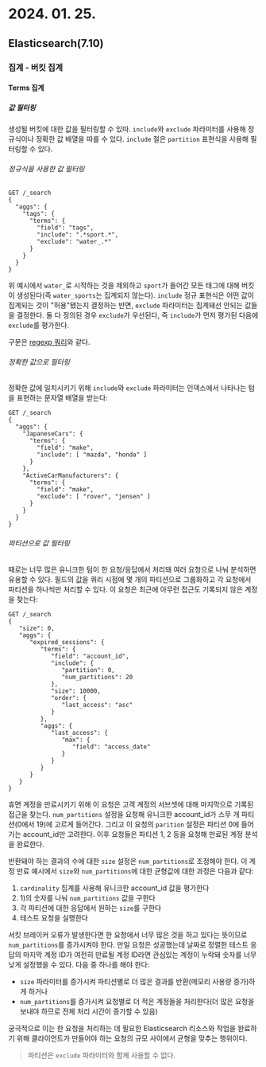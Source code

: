 # 2024. 01. 25.

## Elasticsearch(7.10)

### 집계 - 버킷 집계

#### Terms 집계

##### 값 필터링

생성될 버킷에 대한 값을 필터링할 수 있따. `include`와 `exclude` 파라미터를 사용해 정규식이나 정확한 값 배열을 따를 수 있다. `include` 절은 `partition` 표현식을 사용해 필터링할 수 있다.

###### 정규식을 사용한 값 필터링

```http
GET /_search
{
  "aggs": {
    "tags": {
      "terms": {
        "field": "tags",
        "include": ".*sport.*",
        "exclude": "water_.*"
      }
    }
  }
}
```

위 예시에서 `water_`로 시작하는 것을 제외하고 `sport`가 들어간 모든 태그에 대해 버킷이 생성된다(즉 `water_sports`는 집계되지 않는다). `include` 정규 표현식은 어떤 값이 집계되는 것이 "허용"됐는지 결정하는 반면, `exclude` 파라미터는 집계돼선 안되는 값들을 결정한다. 둘 다 정의된 경우 `exclude`가 우선된다, 즉 `include`가 먼저 평가된 다음에 `exclude`를 평가한다.

구문은 [regexp 쿼리][regexp-syntax]와 같다.

###### 정확한 값으로 필터링

정확한 값에 일치시키기 위해 `include`와 `exclude` 파라미터는 인덱스에서 나타나는 텀을 표현하는 문자열 배열을 받는다:

```http
GET /_search
{
  "aggs": {
    "JapaneseCars": {
      "terms": {
        "field": "make",
        "include": [ "mazda", "honda" ]
      }
    },
    "ActiveCarManufacturers": {
      "terms": {
        "field": "make",
        "exclude": [ "rover", "jensen" ]
      }
    }
  }
}
```

###### 파티션으로 값 필터링

때로는 너무 많은 유니크한 텀이 한 요청/응답에서 처리돼 여러 요청으로 나눠 분석하면 유용할 수 있다. 필드의 값을 쿼리 시점에 몇 개의 파티션으로 그룹화하고 각 요청에서 파티션을 하나씩만 처리할 수 있다. 이 요청은 최근에 아무런 접근도 기록되지 않은 계정을 찾는다:

```http
GET /_search
{
   "size": 0,
   "aggs": {
      "expired_sessions": {
         "terms": {
            "field": "account_id",
            "include": {
               "partition": 0,
               "num_partitions": 20
            },
            "size": 10000,
            "order": {
               "last_access": "asc"
            }
         },
         "aggs": {
            "last_access": {
               "max": {
                  "field": "access_date"
               }
            }
         }
      }
   }
}
```

휴면 계정을 만료시키기 위해 이 요청은 고객 계정의 서브셋에 대해 마지막으로 기록된 접근을 찾는다. `num_partitions` 설정을 요청해 유니크한 account_id가 스무 개 파티션(0에서 19)에 고르게 들어간다. 그리고 이 요청의 `parition` 설정은 파티션 0에 들어가는 account_id만 고려한다. 이후 요청들은 파티션 1, 2 등을 요청해 만료된 계정 분석을 완료한다.

반환돼야 하는 결과의 수에 대한 `size` 설정은 `num_partitions`로 조정해야 한다. 이 계정 만료 예시에서 `size`와 `num_partitions`에 대한 균형값에 대한 과정은 다음과 같다:

1. `cardinality` 집계를 사용해 유니크한 account_id 값을 평가한다
2. 1)의 숫자를 나눠 `num_partitions` 값을 구한다
3. 각 파티션에 대한 응답에서 원하는 `size`를 구한다
4. 테스트 요청을 실행한다

서킷 브레이커 오류가 발생한다면 한 요청에서 너무 많은 것을 하고 있다는 뜻이므로 `num_partitions`를 증가시켜야 한다. 만일 요청은 성공했는데 날짜로 정렬한 테스트 응답의 마지막 계정 ID가 여전히 만료될 계정 ID라면 관심있는 계정이 누락돼 숫자를 너무 낮게 설정했을 수 있다. 다음 중 하나를 해야 한다:

- `size` 파라미터를 증가시켜 파티션별로 더 많은 결과를 반환(메모리 사용량 증가)하게 하거나
- `num_partitions`를 증가시켜 요청별로 더 적은 계정들을 처리한다(더 많은 요청을 보내야 하므로 전체 처리 시간이 증가할 수 있음)

궁극적으로 이는 한 요청을 처리하는 데 필요한 Elasticsearch 리소스와 작업을 완료하기 위해 클라이언트가 만들어야 하는 요청의 규모 사이에서 균형을 맞추는 행위이다.

> 파티션은 `exclude` 파라미터와 함께 사용할 수 없다.



[regexp-syntax]: https://www.elastic.co/guide/en/elasticsearch/reference/current/regexp-syntax.html